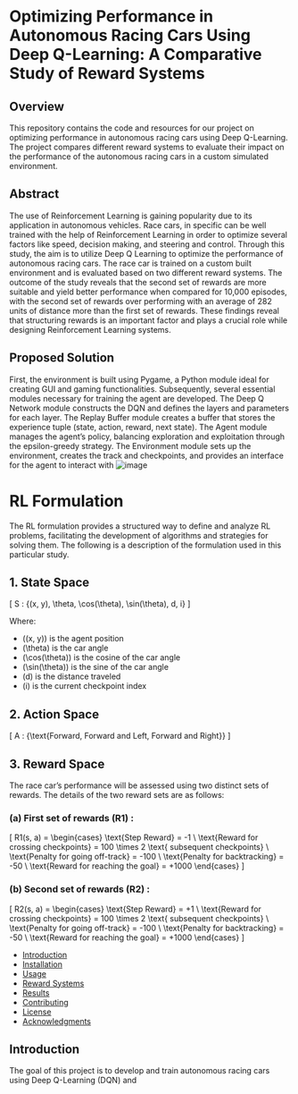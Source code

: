 # Optimizing Performance in Autonomous Racing Cars Using Deep Q-Learning: A Comparative Study of Reward Systems

## Overview

This repository contains the code and resources for our project on optimizing performance in autonomous racing cars using Deep Q-Learning. The project compares different reward systems to evaluate their impact on the performance of the autonomous racing cars in a custom simulated environment.

## Abstract
The use of Reinforcement Learning is gaining popularity due to its application in
autonomous vehicles. Race cars, in specific can be well trained with the help of
Reinforcement Learning in order to optimize several factors like speed, decision
making, and steering and control. Through this study, the aim is to utilize Deep
Q Learning to optimize the performance of autonomous racing cars. The race
car is trained on a custom built environment and is evaluated based on two
different reward systems. The outcome of the study reveals that the second set
of rewards are more suitable and yield better performance when compared for
10,000 episodes, with the second set of rewards over performing with an average
of 282 units of distance more than the first set of rewards. These findings reveal
that structuring rewards is an important factor and plays a crucial role while
designing Reinforcement Learning systems.

## Proposed Solution
First, the environment is
built using Pygame, a Python module ideal for creating GUI and gaming functionalities. Subsequently, several essential modules necessary for training the agent are
developed. The Deep Q Network module constructs the DQN and defines the layers
and parameters for each layer. The Replay Buffer module creates a buffer that stores
the experience tuple (state, action, reward, next state). The Agent module manages
the agent’s policy, balancing exploration and exploitation through the epsilon-greedy
strategy. The Environment module sets up the environment, creates the track and
checkpoints, and provides an interface for the agent to interact with
![image](https://github.com/user-attachments/assets/f1915be2-f216-413c-a35e-476b7e51dd56)

# RL Formulation

The RL formulation provides a structured way to define and analyze RL problems, facilitating the development of algorithms and strategies for solving them. The following is a description of the formulation used in this particular study.

## 1. State Space
\[ S : \{(x, y), \theta, \cos(\theta), \sin(\theta), d, i\} \]

Where:
- \((x, y)\) is the agent position
- \(\theta\) is the car angle
- \(\cos(\theta)\) is the cosine of the car angle
- \(\sin(\theta)\) is the sine of the car angle
- \(d\) is the distance traveled
- \(i\) is the current checkpoint index

## 2. Action Space
\[ A : \{\text{Forward, Forward and Left, Forward and Right}\} \]

## 3. Reward Space
The race car’s performance will be assessed using two distinct sets of rewards. The details of the two reward sets are as follows:

### (a) First set of rewards \(R1\) :
\[ R1(s, a) = \begin{cases}
\text{Step Reward} = -1 \\
\text{Reward for crossing checkpoints} = 100 \times 2 \text{ subsequent checkpoints} \\
\text{Penalty for going off-track} = -100 \\
\text{Penalty for backtracking} = -50 \\
\text{Reward for reaching the goal} = +1000
\end{cases} \]

### (b) Second set of rewards \(R2\) :
\[ R2(s, a) = \begin{cases}
\text{Step Reward} = +1 \\
\text{Reward for crossing checkpoints} = 100 \times 2 \text{ subsequent checkpoints} \\
\text{Penalty for going off-track} = -100 \\
\text{Penalty for backtracking} = -50 \\
\text{Reward for reaching the goal} = +1000
\end{cases} \]


- [Introduction](#introduction)
- [Installation](#installation)
- [Usage](#usage)
- [Reward Systems](#reward-systems)
- [Results](#results)
- [Contributing](#contributing)
- [License](#license)
- [Acknowledgments](#acknowledgments)

## Introduction

The goal of this project is to develop and train autonomous racing cars using Deep Q-Learning (DQN) and
